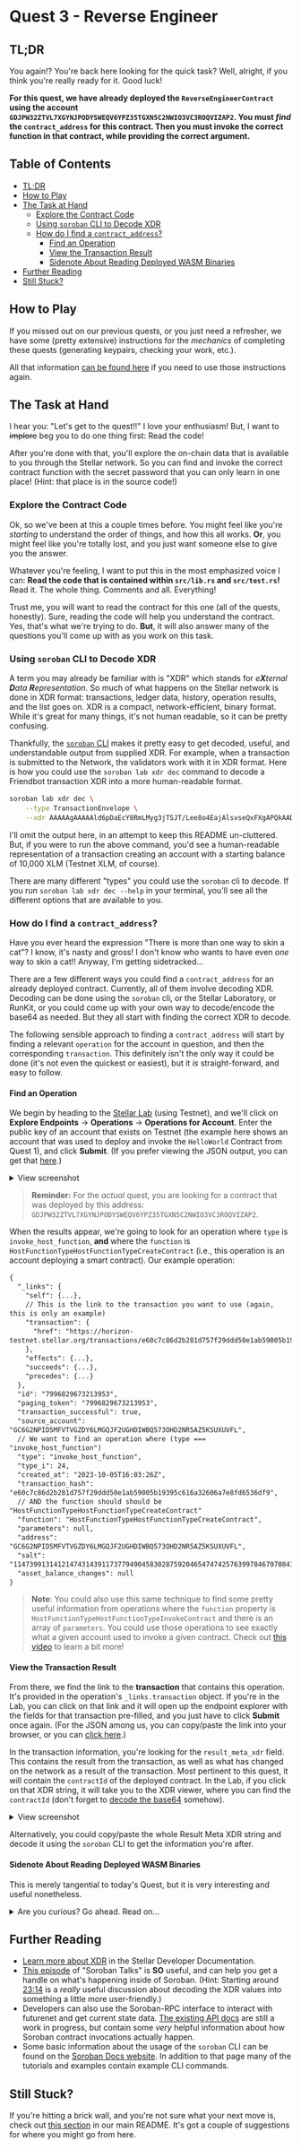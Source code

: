 # Quest 3 - Reverse Engineer <!-- omit in toc -->

## TL;DR

You again!? You're back here looking for the quick task? Well, alright, if you
think you're really ready for it. Good luck!

**For this quest, we have already deployed the `ReverseEngineerContract` using
the account `GDJPW32ZTVL7XGYNJPODYSWEQV6YPZ35TGXN5C2NWIO3VC3ROQVIZAP2`. You must
_find_ the `contract_address` for this contract. Then you must invoke the
correct function in that contract, while providing the correct argument.**

## Table of Contents <!-- omit in toc -->

- [TL;DR](#tldr)
- [How to Play](#how-to-play)
- [The Task at Hand](#the-task-at-hand)
  - [Explore the Contract Code](#explore-the-contract-code)
  - [Using `soroban` CLI to Decode XDR](#using-soroban-cli-to-decode-xdr)
  - [How do I find a `contract_address`?](#how-do-i-find-a-contract_address)
    - [Find an Operation](#find-an-operation)
    - [View the Transaction Result](#view-the-transaction-result)
    - [Sidenote About Reading Deployed WASM Binaries](#sidenote-about-reading-deployed-wasm-binaries)
- [Further Reading](#further-reading)
- [Still Stuck?](#still-stuck)

## How to Play

If you missed out on our previous quests, or you just need a refresher, we have
some (pretty extensive) instructions for the _mechanics_ of completing these
quests (generating keypairs, checking your work, etc.).

All that information [can be found here][how-to-play] if you need to use those
instructions again.

## The Task at Hand

I hear you: "Let's get to the quest!!" I love your enthusiasm! But, I want to
~~implore~~ beg you to do one thing first: Read the code!

After you're done with that, you'll explore the on-chain data that is available
to you through the Stellar network. So you can find and invoke the correct
contract function with the secret password that you can only learn in one place!
(Hint: that place is in the source code!)

### Explore the Contract Code

Ok, so we've been at this a couple times before. You might feel like you're
_starting_  to understand the order of things, and how this all works. **Or**,
you might feel like you're totally lost, and you just want someone else to give
you the answer.

Whatever you're feeling, I want to put this in the most emphasized voice I can:
**Read the code that is contained within `src/lib.rs` and `src/test.rs`!** Read
it. The whole thing. Comments and all. Everything!

Trust me, you will want to read the contract for this one (all of the quests,
honestly). Sure, reading the code will help you understand the contract. Yes,
that's what we're trying to do. **But**, it will also answer many of the
questions you'll come up with as you work on this task.

### Using `soroban` CLI to Decode XDR

A term you may already be familiar with is "XDR" which stands for _e**X**ternal
**D**ata **R**epresentation_. So much of what happens on the Stellar network is
done in XDR format: transactions, ledger data, history, operation results, and
the list goes on. XDR is a compact, network-efficient, binary format. While it's
great for many things, it's not human readable, so it can be pretty confusing.

Thankfully, the [`soroban` CLI][soroban-cli] makes it pretty easy to get
decoded, useful, and understandable output from supplied XDR. For example, when
a transaction is submitted to the Network, the validators work with it in XDR
format. Here is how you could use the `soroban lab xdr dec` command to decode a
Friendbot transaction XDR into a more human-readable format.

```bash
soroban lab xdr dec \
    --type TransactionEnvelope \
    --xdr AAAAAgAAAAAld6pDaEcY8RmLMyg3jTSJT/Lee8o4EajAlsvseQxFXgAPQkAADZSbAAAAugAAAAEAAAAAAAAAAAAAAAAAAAAAAAAAAAAAAAEAAAABAAAAABB90WssODNIgi6BHveqzxTRmIpvAFRyVNM+Hm2GVuCcAAAAAAAAAADS+29ZnVf7mw1L3DxKxIV9h+d9ma7ei02yHbqLcXQqjAAAABdIdugAAAAAAAAAAAJ5DEVeAAAAQGvzURi7gqlwSzvgyPOlopsZLkoJlwy3t09a3Zf0Zxg8zn27nnn67mOZWxJ1eiG7KIGFP9TmR23RstHcobz4bw+GVuCcAAAAQGvx0ow2Xbs5PKFcdUFY2M/HS6nwXsvhnbzN3tCNlFbt8IfHNZDPkHGDJFZRooIiE+TgDdRN737qW5OVqyHqYgs=
```

I'll omit the output here, in an attempt to keep this README un-cluttered. But,
if you were to run the above command, you'd see a human-readable representation
of a transaction creating an account with a starting balance of 10,000 XLM
(Testnet XLM, of course).

There are many different "types" you could use the `soroban` cli to decode. If
you run `soroban lab xdr dec --help` in your terminal, you'll see all the
different options that are available to you.

### How do I find a `contract_address`?

Have you ever heard the expression "There is more than one way to skin a cat"? I
know, it's nasty and gross! I don't know who wants to have even _one_ way to
skin a cat!! Anyway, I'm getting sidetracked...

There are a few different ways you could find a `contract_address` for an
already deployed contract. Currently, all of them involve decoding XDR. Decoding
can be done using the `soroban` cli, or the Stellar Laboratory, or RunKit, or
you could come up with your own way to decode/encode the base64 as needed. But
they all start with finding the correct XDR to decode.

The following sensible approach to finding a `contract_address` will start by
finding a relevant `operation` for the account in question, and then the
corresponding `transaction`. This definitely isn't the only way it could be done
(it's not even the quickest or easiest), but it _is_ straight-forward, and easy
to follow.

#### Find an Operation

We begin by heading to the [Stellar Lab][lab] (using Testnet), and we'll click
on **Explore Endpoints** -> **Operations** -> **Operations for Account**. Enter
the public key of an account that exists on Testnet (the example here shows an
account that was used to deploy and invoke the `HelloWorld` Contract from Quest
1), and click **Submit**. (If you prefer viewing the JSON output, you can get
that [here][ops].)

<details>
<summary>View screenshot</summary>

![Operations for Account](./img/operations-for-account.png)

</details>

> **Reminder:** For the _actual_ quest, you are looking for a contract that was
> deployed by this address:
> `GDJPW32ZTVL7XGYNJPODYSWEQV6YPZ35TGXN5C2NWIO3VC3ROQVIZAP2`.

When the results appear, we're going to look for an operation where `type` is
`invoke_host_function`, **and** where the `function` is
`HostFunctionTypeHostFunctionTypeCreateContract` (i.e., this operation is an
account deploying a smart contract). Our example operation:

```json5
{
  "_links": {
    "self": {...},
    // This is the link to the transaction you want to use (again, this is only an example)
    "transaction": {
      "href": "https://horizon-testnet.stellar.org/transactions/e60c7c86d2b281d757f29ddd50e1ab59005b19395c616a32606a7e8fd6536df9"
    },
    "effects": {...},
    "succeeds": {...},
    "precedes": {...}
  },
  "id": "7996829673213953",
  "paging_token": "7996829673213953",
  "transaction_successful": true,
  "source_account": "GC6G2NPID5MFVTVGZDY6LMGQJF2UGHDIWBQ573OHD2NR5AZ5KSUXUVFL",
  // We want to find an operation where (type === "invoke_host_function")
  "type": "invoke_host_function",
  "type_i": 24,
  "created_at": "2023-10-05T16:03:26Z",
  "transaction_hash": "e60c7c86d2b281d757f29ddd50e1ab59005b19395c616a32606a7e8fd6536df9",
  // AND the function should should be "HostFunctionTypeHostFunctionTypeCreateContract"
  "function": "HostFunctionTypeHostFunctionTypeCreateContract",
  "parameters": null,
  "address": "GC6G2NPID5MFVTVGZDY6LMGQJF2UGHDIWBQ573OHD2NR5AZ5KSUXUVFL",
  "salt": "114739913141214743143911737794904583028759204654747425763997846797084127868855",
  "asset_balance_changes": null
}
```

> **Note**: You could also use this same technique to find some pretty useful
> information from operations where the `function` property is
> `HostFunctionTypeHostFunctionTypeInvokeContract` and there is an array of
> `parameters`. You could use those operations to see exactly what a given
> account used to invoke a given contract. Check out [this video][twitch] to
> learn a bit more!

#### View the Transaction Result

From there, we find the link to the **transaction** that contains this
operation. It's provided in the operation's `_links.transaction` object. If
you're in the Lab, you can click on that link and it will open up the endpoint
explorer with the fields for that transaction pre-filled, and you just have to
click **Submit** once again. (For the JSON among us, you can copy/paste the link
into your browser, or you can [click here][tx].)

In the transaction information, you're looking for the `result_meta_xdr` field.
This contains the result from the transaction, as well as what has changed on
the network as a result of the transaction. Most pertinent to this quest, it
will contain the `contractId` of the deployed contract. In the Lab, if you click
on that XDR string, it will take you to the XDR viewer, where you can find the
`contractId` (don't forget to [decode the base64][twitch-clip] somehow).

<details>
<summary>View screenshot</summary>

![Transaction Result Meta XDR](./img/transaction-result-meta-xdr.png)

</details>

Alternatively, you could copy/paste the whole Result Meta XDR string and decode
it using the `soroban` CLI to get the information you're after.

#### Sidenote About Reading Deployed WASM Binaries

This is merely tangential to today's Quest, but it is very interesting and
useful nonetheless.

<details>
<summary>Are you curious? Go ahead. Read on...</summary>

The reason we've taken you to see the full transaction meta is to point out that
included in this XDR is also the contract's `wasmHash`! Yeah, that's right. The
unique identifier of the installed Wasm executable!

In short, when you `deploy` a Soroban contract, two things happen: first the
code is "installed" (the Wasm byte-code is uploaded, identified by its hash),
then it is "deployed" (a `contract_address` is created that points to the
installed executable's hash identifier).

It's a bit of a journey from there, and I highly suggest you take a trip to
[this part][get-wasm-code] of the [`getLedgerEntries` method][gle] on the
Soroban-RPC docs. You could ultimately retrieve the binary byte-code, decode it
from base64 into hex, and then store it as a binary `.wasm` file locally.

The resulting `.wasm` file would be **identical** to the compiled contract that
was initially deployed. You could re-deploy it, use `soroban contract bindings`
to get information about it, or whatever else you could come up with. Cool,
huh!?

Like we said, this isn't particularly pertinent to this quest, but it could come
in handy at some point for you.

</details>

## Further Reading

- [Learn more about XDR][xdr] in the Stellar Developer Documentation.
- [This episode][twitch-full] of "Soroban Talks" is **SO** useful, and can help
  you get a handle on what's happening inside of Soroban. (Hint: Starting around
  [23:14][twitch] is a _really_ useful discussion about decoding the XDR values
  into something a little more user-friendly.)
- Developers can also use the Soroban-RPC interface to interact with futurenet
  and get current state data. [The existing API docs][soroban-rpc] are still a
  work in progress, but contain some _very_ helpful information about how
  Soroban contract invocations actually happen.
- Some basic information about the usage of the `soroban` CLI can be found on
  the [Soroban Docs website][install-soroban]. In addition to that page many of
  the tutorials and examples contain example CLI commands.

## Still Stuck?

If you're hitting a brick wall, and you're not sure what your next move is,
check out [this section](../../README.md#feeling-lost) in our main README. It's
got a couple of suggestions for where you might go from here.

[how-to-play]: ../1-hello-world/README.md#how-to-play
[xdr]: https://developers.stellar.org/docs/encyclopedia/xdr
[soroban-cli]: https://soroban.stellar.org/docs/reference/soroban-cli
[lab]: https://laboratory.stellar.org/#?network=testnet
[ops]: https://horizon-testnet.stellar.org/accounts/GC6G2NPID5MFVTVGZDY6LMGQJF2UGHDIWBQ573OHD2NR5AZ5KSUXUVFL/operations?order=desc
[tx]: https://horizon-testnet.stellar.org/transactions/e60c7c86d2b281d757f29ddd50e1ab59005b19395c616a32606a7e8fd6536df9
[twitch]: https://www.twitch.tv/videos/1642865389?t=00h23m14s
[twitch-clip]: https://clips.twitch.tv/FragileSneakyOstrichGivePLZ-DK9h3VVmUjqVDDZG
[twitch-full]: https://www.twitch.tv/videos/1642865389
[soroban-rpc]: https://soroban.stellar.org/api
[install-soroban]: https://soroban.stellar.org/docs/getting-started/setup#install-the-soroban-cli
[gle]: https://soroban.stellar.org/api/methods/getLedgerEntries
[get-wasm-code]: https://soroban.stellar.org/api/methods/getLedgerEntries#requesting-a-contracts-wasm-code
